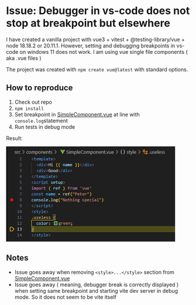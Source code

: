 # Issue: Debugger in vs-code does not stop at breakpoint but elsewhere

I have created a vanilla project with vue3 + vitest + @testing-library/vue + node 18.18.2 or 20.11.1. However, setting and debugging breakpoints in vs-code on windows 11 does not work. I am using vue single file components ( aka .vue files )

The project was created with `npm create vue@latest` with standard options.

## How to reproduce

1. Check out repo
2. `npm install`
3. Set breakpoint in [SimpleComponent.vue](./src/components/SimpleComponent.vue) at line with `console.log`statement
4. Run tests in debug mode

Result:

![Bug](/bug.png)

## Notes

- Issue goes away when removing `<style>...</style>` section from [SimpleComponent.vue](./src/components/SimpleComponent.vue)
- Issue goes away ( meaning, debugger break is correctly displayed ) when setting same breakpoint and starting vite dev server in debug mode. So it does not seem to be vite itself
